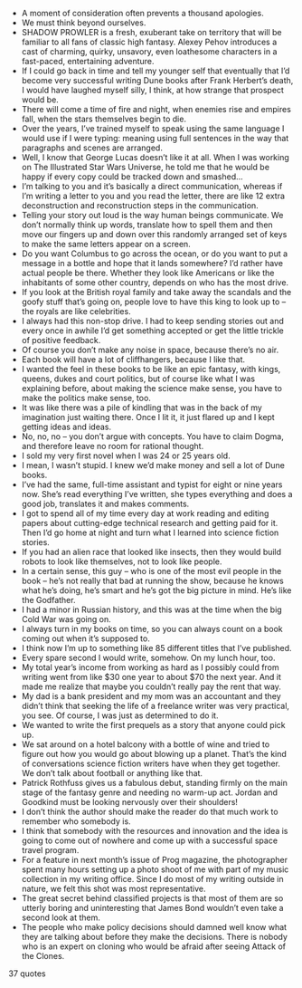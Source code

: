  - A moment of consideration often prevents a thousand apologies.
 - We must think beyond ourselves.
 - SHADOW PROWLER is a fresh, exuberant take on territory that will be familiar to all fans of classic high fantasy. Alexey Pehov introduces a cast of charming, quirky, unsavory, even loathesome characters in a fast-paced, entertaining adventure.
 - If I could go back in time and tell my younger self that eventually that I’d become very successful writing Dune books after Frank Herbert’s death, I would have laughed myself silly, I think, at how strange that prospect would be.
 - There will come a time of fire and night, when enemies rise and empires fall, when the stars themselves begin to die.
 - Over the years, I’ve trained myself to speak using the same language I would use if I were typing: meaning using full sentences in the way that paragraphs and scenes are arranged.
 - Well, I know that George Lucas doesn’t like it at all. When I was working on The Illustrated Star Wars Universe, he told me that he would be happy if every copy could be tracked down and smashed...
 - I’m talking to you and it’s basically a direct communication, whereas if I’m writing a letter to you and you read the letter, there are like 12 extra deconstruction and reconstruction steps in the communication.
 - Telling your story out loud is the way human beings communicate. We don’t normally think up words, translate how to spell them and then move our fingers up and down over this randomly arranged set of keys to make the same letters appear on a screen.
 - Do you want Columbus to go across the ocean, or do you want to put a message in a bottle and hope that it lands somewhere? I’d rather have actual people be there. Whether they look like Americans or like the inhabitants of some other country, depends on who has the most drive.
 - If you look at the British royal family and take away the scandals and the goofy stuff that’s going on, people love to have this king to look up to – the royals are like celebrities.
 - I always had this non-stop drive. I had to keep sending stories out and every once in awhile I’d get something accepted or get the little trickle of positive feedback.
 - Of course you don’t make any noise in space, because there’s no air.
 - Each book will have a lot of cliffhangers, because I like that.
 - I wanted the feel in these books to be like an epic fantasy, with kings, queens, dukes and court politics, but of course like what I was explaining before, about making the science make sense, you have to make the politics make sense, too.
 - It was like there was a pile of kindling that was in the back of my imagination just waiting there. Once I lit it, it just flared up and I kept getting ideas and ideas.
 - No, no, no – you don’t argue with concepts. You have to claim Dogma, and therefore leave no room for rational thought.
 - I sold my very first novel when I was 24 or 25 years old.
 - I mean, I wasn’t stupid. I knew we’d make money and sell a lot of Dune books.
 - I’ve had the same, full-time assistant and typist for eight or nine years now. She’s read everything I’ve written, she types everything and does a good job, translates it and makes comments.
 - I got to spend all of my time every day at work reading and editing papers about cutting-edge technical research and getting paid for it. Then I’d go home at night and turn what I learned into science fiction stories.
 - If you had an alien race that looked like insects, then they would build robots to look like themselves, not to look like people.
 - In a certain sense, this guy – who is one of the most evil people in the book – he’s not really that bad at running the show, because he knows what he’s doing, he’s smart and he’s got the big picture in mind. He’s like the Godfather.
 - I had a minor in Russian history, and this was at the time when the big Cold War was going on.
 - I always turn in my books on time, so you can always count on a book coming out when it’s supposed to.
 - I think now I’m up to something like 85 different titles that I’ve published.
 - Every spare second I would write, somehow. On my lunch hour, too.
 - My total year’s income from working as hard as I possibly could from writing went from like $30 one year to about $70 the next year. And it made me realize that maybe you couldn’t really pay the rent that way.
 - My dad is a bank president and my mom was an accountant and they didn’t think that seeking the life of a freelance writer was very practical, you see. Of course, I was just as determined to do it.
 - We wanted to write the first prequels as a story that anyone could pick up.
 - We sat around on a hotel balcony with a bottle of wine and tried to figure out how you would go about blowing up a planet. That’s the kind of conversations science fiction writers have when they get together. We don’t talk about football or anything like that.
 - Patrick Rothfuss gives us a fabulous debut, standing firmly on the main stage of the fantasy genre and needing no warm-up act. Jordan and Goodkind must be looking nervously over their shoulders!
 - I don’t think the author should make the reader do that much work to remember who somebody is.
 - I think that somebody with the resources and innovation and the idea is going to come out of nowhere and come up with a successful space travel program.
 - For a feature in next month’s issue of Prog magazine, the photographer spent many hours setting up a photo shoot of me with part of my music collection in my writing office. Since I do most of my writing outside in nature, we felt this shot was most representative.
 - The great secret behind classified projects is that most of them are so utterly boring and uninteresting that James Bond wouldn’t even take a second look at them.
 - The people who make policy decisions should damned well know what they are talking about before they make the decisions. There is nobody who is an expert on cloning who would be afraid after seeing Attack of the Clones.

37 quotes